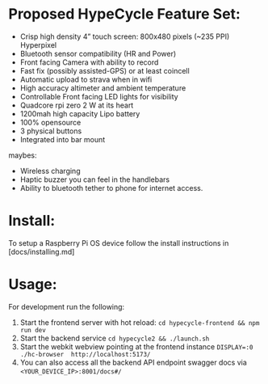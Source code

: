 # Proposed HypeCycle Feature Set:

- Crisp high density 4” touch screen: 800x480 pixels (~235 PPI) Hyperpixel
- Bluetooth sensor compatibility (HR and Power)
- Front facing Camera with ability to record
- Fast fix (possibly assisted-GPS) or at least coincell 
- Automatic upload to strava when in wifi
- High accuracy altimeter and ambient temperature
- Controllable Front facing LED lights for visibility
- Quadcore rpi zero 2 W at its heart
- 1200mah high capacity Lipo battery
- 100% opensource
- 3 physical buttons
- Integrated into bar mount

maybes:
- Wireless charging
- Haptic buzzer you can feel in the handlebars
- Ability to bluetooth tether to phone for internet access.

# Install:

To setup a Raspberry Pi OS device follow the install instructions in [docs/installing.md]

# Usage:

For development run the following:
1. Start the frontend server with hot reload: `cd hypecycle-frontend && npm run dev`
2. Start the backend service `cd hypecycle2 && ./launch.sh`
3. Start the webkit webview pointing at the frontend instance `DISPLAY=:0 ./hc-browser  http://localhost:5173/`
4. You can also access all the backend API endpoint swagger docs via `<YOUR_DEVICE_IP>:8001/docs#/`